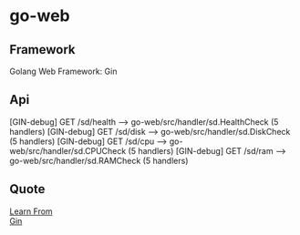 # go-web

## Framework
Golang Web Framework: Gin

## Api

[GIN-debug] GET    /sd/health                --> go-web/src/handler/sd.HealthCheck (5 handlers)
[GIN-debug] GET    /sd/disk                  --> go-web/src/handler/sd.DiskCheck (5 handlers)
[GIN-debug] GET    /sd/cpu                   --> go-web/src/handler/sd.CPUCheck (5 handlers)
[GIN-debug] GET    /sd/ram                   --> go-web/src/handler/sd.RAMCheck (5 handlers)

## Quote

[Learn From](https://github.com/WeisonWei/apiserver_demos)  
[Gin](https://www.jianshu.com/p/a31e4ee25305)